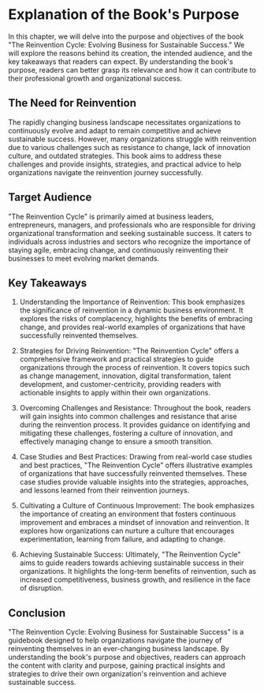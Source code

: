 Explanation of the Book's Purpose
============================================

In this chapter, we will delve into the purpose and objectives of the book "The Reinvention Cycle: Evolving Business for Sustainable Success." We will explore the reasons behind its creation, the intended audience, and the key takeaways that readers can expect. By understanding the book's purpose, readers can better grasp its relevance and how it can contribute to their professional growth and organizational success.

The Need for Reinvention
------------------------

The rapidly changing business landscape necessitates organizations to continuously evolve and adapt to remain competitive and achieve sustainable success. However, many organizations struggle with reinvention due to various challenges such as resistance to change, lack of innovation culture, and outdated strategies. This book aims to address these challenges and provide insights, strategies, and practical advice to help organizations navigate the reinvention journey successfully.

Target Audience
---------------

"The Reinvention Cycle" is primarily aimed at business leaders, entrepreneurs, managers, and professionals who are responsible for driving organizational transformation and seeking sustainable success. It caters to individuals across industries and sectors who recognize the importance of staying agile, embracing change, and continuously reinventing their businesses to meet evolving market demands.

Key Takeaways
-------------

1. Understanding the Importance of Reinvention: This book emphasizes the significance of reinvention in a dynamic business environment. It explores the risks of complacency, highlights the benefits of embracing change, and provides real-world examples of organizations that have successfully reinvented themselves.

2. Strategies for Driving Reinvention: "The Reinvention Cycle" offers a comprehensive framework and practical strategies to guide organizations through the process of reinvention. It covers topics such as change management, innovation, digital transformation, talent development, and customer-centricity, providing readers with actionable insights to apply within their own organizations.

3. Overcoming Challenges and Resistance: Throughout the book, readers will gain insights into common challenges and resistance that arise during the reinvention process. It provides guidance on identifying and mitigating these challenges, fostering a culture of innovation, and effectively managing change to ensure a smooth transition.

4. Case Studies and Best Practices: Drawing from real-world case studies and best practices, "The Reinvention Cycle" offers illustrative examples of organizations that have successfully reinvented themselves. These case studies provide valuable insights into the strategies, approaches, and lessons learned from their reinvention journeys.

5. Cultivating a Culture of Continuous Improvement: The book emphasizes the importance of creating an environment that fosters continuous improvement and embraces a mindset of innovation and reinvention. It explores how organizations can nurture a culture that encourages experimentation, learning from failure, and adapting to change.

6. Achieving Sustainable Success: Ultimately, "The Reinvention Cycle" aims to guide readers towards achieving sustainable success in their organizations. It highlights the long-term benefits of reinvention, such as increased competitiveness, business growth, and resilience in the face of disruption.

Conclusion
----------

"The Reinvention Cycle: Evolving Business for Sustainable Success" is a guidebook designed to help organizations navigate the journey of reinventing themselves in an ever-changing business landscape. By understanding the book's purpose and objectives, readers can approach the content with clarity and purpose, gaining practical insights and strategies to drive their own organization's reinvention and achieve sustainable success.
